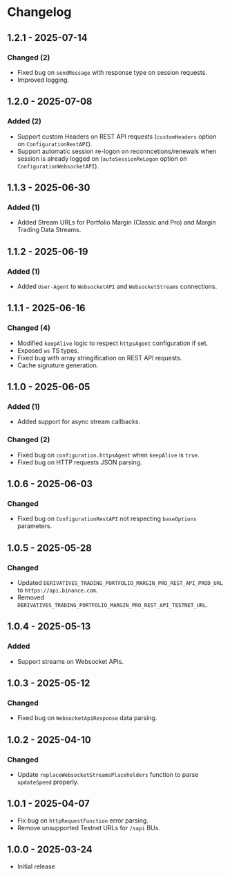 # Changelog

## 1.2.1 - 2025-07-14

### Changed (2)

- Fixed bug on `sendMessage` with response type on session requests.
- Improved logging.

## 1.2.0 - 2025-07-08

### Added (2)

- Support custom Headers on REST API requests (`customHeaders` option on `ConfigurationRestAPI`).
- Support automatic session re-logon on reconncetions/renewals when session is already logged on (`autoSessionReLogon` option on `ConfigurationWebsocketAPI`).

## 1.1.3 - 2025-06-30

### Added (1)

- Added Stream URLs for Portfolio Margin (Classic and Pro) and Margin Trading Data Streams.

## 1.1.2 - 2025-06-19

### Added (1)

- Added `User-Agent` to `WebsocketAPI` and `WebsocketStreams` connections.

## 1.1.1 - 2025-06-16

### Changed (4)

- Modified `keepAlive` logic to respect `httpsAgent` configuration if set.
- Exposed `ws` TS types.
- Fixed bug with array stringification on REST API requests.
- Cache signature generation.

## 1.1.0 - 2025-06-05

### Added (1)

- Added support for async stream callbacks.

### Changed (2)

- Fixed bug on `configuration.httpsAgent` when `keepAlive` is `true`.
- Fixed bug on HTTP requests JSON parsing.

## 1.0.6 - 2025-06-03

### Changed

- Fixed bug on `ConfigurationRestAPI` not respecting `baseOptions` parameters.

## 1.0.5 - 2025-05-28

### Changed

- Updated `DERIVATIVES_TRADING_PORTFOLIO_MARGIN_PRO_REST_API_PROD_URL` to `https://api.binance.com`.
- Removed `DERIVATIVES_TRADING_PORTFOLIO_MARGIN_PRO_REST_API_TESTNET_URL`.

## 1.0.4 - 2025-05-13

### Added

- Support streams on Websocket APIs.

## 1.0.3 - 2025-05-12

### Changed

- Fixed bug on `WebsocketApiResponse` data parsing.

## 1.0.2 - 2025-04-10

### Changed

- Update `replaceWebsocketStreamsPlaceholders` function to parse `updateSpeed` properly.

## 1.0.1 - 2025-04-07

- Fix bug on `httpRequestFunction` error parsing.
- Remove unsupported Testnet URLs for `/sapi` BUs.

## 1.0.0 - 2025-03-24

- Initial release

